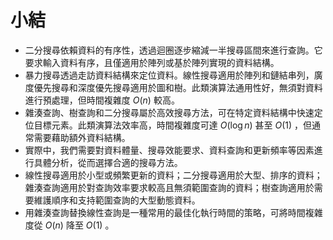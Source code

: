 # 小結

- 二分搜尋依賴資料的有序性，透過迴圈逐步縮減一半搜尋區間來進行查詢。它要求輸入資料有序，且僅適用於陣列或基於陣列實現的資料結構。
- 暴力搜尋透過走訪資料結構來定位資料。線性搜尋適用於陣列和鏈結串列，廣度優先搜尋和深度優先搜尋適用於圖和樹。此類演算法通用性好，無須對資料進行預處理，但時間複雜度 $O(n)$ 較高。
- 雜湊查詢、樹查詢和二分搜尋屬於高效搜尋方法，可在特定資料結構中快速定位目標元素。此類演算法效率高，時間複雜度可達 $O(\log n)$ 甚至 $O(1)$ ，但通常需要藉助額外資料結構。
- 實際中，我們需要對資料體量、搜尋效能要求、資料查詢和更新頻率等因素進行具體分析，從而選擇合適的搜尋方法。
- 線性搜尋適用於小型或頻繁更新的資料；二分搜尋適用於大型、排序的資料；雜湊查詢適用於對查詢效率要求較高且無須範圍查詢的資料；樹查詢適用於需要維護順序和支持範圍查詢的大型動態資料。
- 用雜湊查詢替換線性查詢是一種常用的最佳化執行時間的策略，可將時間複雜度從 $O(n)$ 降至 $O(1)$ 。
